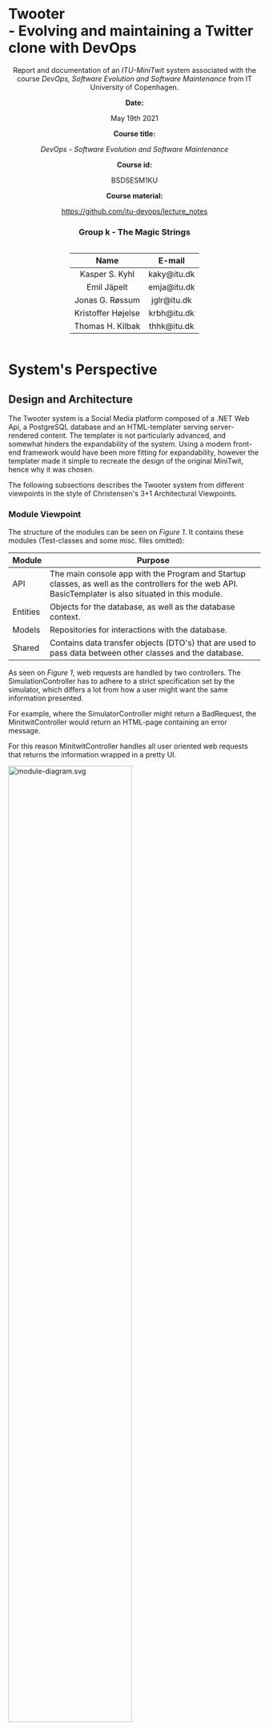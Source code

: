 # Twooter <br> - Evolving and maintaining a Twitter clone with DevOps

<center>

Report and documentation of an _ITU-MiniTwit_ system associated with the course _DevOps, Software Evolution and Software Maintenance_ from IT University of Copenhagen.

**Date:**

May 19th 2021

**Course title:**

_DevOps - Software Evolution and Software Maintenance_

**Course id:**

BSDSESM1KU

**Course material:**

https://github.com/itu-devops/lecture_notes

### Group k - The Magic Strings

<div style="display: grid; place-items: center">
<style>
table {
  width: auto;
}
</style>

|         Name          |       E-mail       |
| :-------------------: | :----------------: |
|    Kasper S. Kyhl     | kaky&commat;itu.dk |
|      Emil Jäpelt      | emja&commat;itu.dk |
|    Jonas G. Røssum    | jglr&commat;itu.dk |
|  Kristoffer Højelse   | krbh&commat;itu.dk |
|   Thomas H. Kilbak    | thhk&commat;itu.dk |

</div>
</center>

<div style="page-break-after: always"></div>

# System's Perspective

## Design and Architecture

The Twooter system is a Social Media platform composed of a .NET Web Api, a PostgreSQL database and an HTML-templater serving server-rendered content. The templater is not particularly advanced, and somewhat hinders the expandability of the system. Using a modern front-end framework would have been more fitting for expandability, however the templater made it simple to recreate the design of the original MiniTwit, hence why it was chosen.

The following subsections describes the Twooter system from different viewpoints in the style of Christensen's 3+1 Architectural Viewpoints.

### Module Viewpoint

The structure of the modules can be seen on _Figure 1_. It contains these modules (Test-classes and some misc. files omitted):

| Module   | Purpose                                                                                                                                       |
| -------- | --------------------------------------------------------------------------------------------------------------------------------------------- |
| API      | The main console app with the Program and Startup classes, as well as the controllers for the web API. BasicTemplater is also situated in this module. |
| Entities | Objects for the database, as well as the database context.                                                                                    |
| Models   | Repositories for interactions with the database.                                                                                                  |
| Shared   | Contains data transfer objects (DTO's) that are used to pass data between other classes and the database.                                     |

As seen on _Figure 1_, web requests are handled by two controllers. The SimulationController has to adhere to a strict specification set by the simulator, which differs a lot from how a user might want the same information presented.

For example, where the SimulatorController might return a BadRequest, the MinitwitController would return an HTML-page containing an error message.

For this reason MinitwitController handles all user oriented web requests that returns the information wrapped in a pretty UI.


![module-diagram.svg](./images/module-diagram.svg)

_**Figure 1:** Module Diagram showing the classes and sub-modules in each module_

The dependencies between the most important classes and interfaces in the system can be seen on _Figure 2_.

![class-diagram.svg](./images/class-diagram.svg)

_**Figure 2:** Class Diagram showing inheritance and the realtions between classes_

### Component and Connector Viewpoint

_Figure 3_ shows the sequence of subsystem interactions, that occur in the case that a user accesses the _/public_ endpoint. Nearly all use cases for the system follow this structure.

> 1. A method is called on a Controller object
> 2. The Controller object checks if the user is logged in
> 3. The Controller object calls some methods on its repositories
> 4. The repositories execute the methods and returns some result to the controller
> > 5A. In the case of the MinitwitController, the result from the repositories is send to the BasicTemplater to generate HTML, or a redirect is issued \
> > 5B. In the case of the SimulationController, the result from the repositories is formatted to adhere to the simulator
> 6. The result is returned to the User

![sequence-diagram.svg](./images/sequence-diagram.svg)

_**Figure 3:** Sequence Diagram of a GetPublicTimeline request_

### Deployment Viewpoint

From a browser running on any device, you can access Twooter by making a web request to the IP of the Virtual Machine running the Swarm Manager. If you don't know the IP you can ask a DNS provider with the url [http://twooter.hojelse.com](http://twooter.hojelse.com).

The Swarm manager is a Docker container assigned as manager in the Docker Swarm configuration. The swarm manager has a load balancer which routes the web request to one of the three containers each running a Twooter instance from a Docker Image. Each container is running on a separate Virtual Machine. Each container has been configured with a Docker Volume, a data repository, mounted by the container.

The PostgreSQL database runs in a _Database Cluster_ provided by Digital Ocean. The primary database is replicated by the secondary database, such that queries can be rerouted, in the event that the primary database is unresponsive.

Our tools for monitoring Prometheus and Grafana (see _Monitoring_), runs on a Virtual Machine exposing a Web API on ports 9090 and 3000 respectively. Prometheus scrapes and stores monitoring data by accessing the IP of the Docker Swarm Manager. Grafana is configured with two data sources:

1. Prometheus, by accessing the Web API on port 9090
2. The PostgreSQL database with a connection string and SQL queries.

An overview of the deployed system can be seen on _Figure 4_.

![deployment-diagram.svg](./images/deployment-diagram.svg)

_**Figure 4:** Deployment Diagram. The open arrows indicate requests, and filled arrow heads indicate synchronous messages. Replies to requests are generally not shown._


## Dependencies

<!--
- All dependencies of your _ITU-MiniTwit_ systems on all levels of abstraction and development stages.
  - That is, list and briefly describe all technologies and tools you applied and depend on.
-->

The dependencies of the program can be seen on _Figure 5_. Nodes with grey background are external dependencies that we are using, while those on white background are classes or namespaces that we have made. Notably not present on the graph is the use of .NET 5.0, as this is so all-encompassing that we did not put it on the graph to make it more readable. This graph is quite simplified, as not all dependencies are included, in order to improve readability.

![Dependency graph](./images/dependencies.png)

_**Figure 5:** Dependency graph for the program. Nodes marked with grey are external dependencies._

To get a look at the full list of dependencies, we used NDepend to generate a dependency matrix, which can be seen on _Figure 6_. The horizontal axis represents our namespaces: _Api_, _Models_, _Shared_ and _Entities_, and then along the vertical axis the dependencies are listed. Cells with numbers on them, mean that the first one has that many references to the other. For example, the API has 46 references to System.Runtime.

![Dependency matrix](./images/dependency-matrix.png)

_**Figure 6:** Dependency matrix. Each cell with a number represents the number of references from one namespace to the other._

## Current state of the system

<!--
  - Describe the current state of your systems, for example using results of static analysis and quality assessment systems.
  -->

Taking a look at SonarCloud on _Figure 7_, we can see that it detects two vulnerabilities, two security hotspots and 52 code smells. The main reason that these were not resolved, is that we were not aware of these, as we did not fully utilize the possibilities of SonarCloud. The code smells are primarily related to using less strict access modifiers than what is possible, which is of little importance, because we are building an application and not a library. The vulnerabilities are about the application redirecting to pages based on the user's input. This could be an issue, but should not be a major security issue.
In terms of technical debt, it estimates 5 hours of technical debt, which is not that much considering the project has been running for about three months.

![SonarCloud Dashboard](./images/sonarcloud.png)

_**Figure 7:** Information from the SonarCloud dashboard. The 0.0% test coverage is because it has not been configured, since we use another service for code coverage._

## License

<!--
Finally, describe briefly, if the license that you have chosen for your project is actually compatible with the licenses of all your direct dependencies.


Double check that for all the weekly tasks (those listed in the schedule) you include the corresponding information.
!-->

The license chosen for the project is Apache License 2.0, as the project is open to be used by others.
The dependencies used all have permissive licenses that allow them to be used without obtaining a unique license for the product. It is therefore believed that the Apache License 2.0 complies with this.

The licenses for the dependencies are listed below. We assume that each dependency also complies to the licenses of its sub-dependencies.

- Prometheus: Apache License 2.0 [Prometheus license]
- Grafana: GNU Affero General Public License v3.0 [Grafana license]
- Entity Framework Core: Apache License 2.0 [EFCore license]
- AspNetCore: Apache License 2.0 [aspnetcore license]
- Npgsql: PostgreSQL License (BSD-style) [Npgsql license]
- PostgreSQL: PostgreSQL License (BSD-style) [PostgreSQL license]
- NLog: BSD 3-Clause "New" or "Revised" License [NLog license]
- .NET: MIT License [.NET license]

[prometheus license]: https://github.com/prometheus/prometheus/blob/main/LICENSE
[grafana license]: https://github.com/grafana/grafana/blob/main/LICENSE
[efcore license]: https://github.com/dotnet/efcore/blob/main/LICENSE.txt
[aspnetcore license]: https://github.com/dotnet/aspnetcore/blob/main/LICENSE.txt
[npgsql license]: https://github.com/npgsql/npgsql/blob/main/LICENSE
[postgresql license]: https://www.postgresql.org/about/licence/
[nlog license]: https://github.com/NLog/NLog/blob/dev/LICENSE.txt
[.net license]: https://github.com/dotnet/runtime/blob/main/LICENSE.TXT

# Process' perspective

<!-- In essence it has to be clear how code or other artifacts come from idea into the running system and everything that happens on the way. !-->

## Developer interactions

<!-- How do you interact as developers? -->

We have interacted with each other mainly via pull requests. In the course of the project, 55 pull requests were opened. Whenever we wanted to merge a feature-branch to the main branch, we opened a pull request such that other developers could review the changes. The primary advantage of this, is that the developers that did not work on the feature, also gets a chance to understand what is going on. That is in addition to the improvements to code-quality that reviews can yield. Less formal communication has mainly happened through Messenger, while online voice-chat has been conducted through the Discord platform, which also allowed us to do pair-programming despite not meeting physically.

## Team organization

<!-- - How is the team organized? -->

Because of the course having weekly goals we, to some extent, worked in weekly sprints to keep up with the tasks. This is also why we strived to have at least a new release each week, however this was primarily in the beginning of the project, as quite few features were added later on.
Other than that, the team was not very strictly organized, as it is a quite small team, and the members all had a very similar way of working. That being, a fairly relaxed atmosphere, where work can be done whenever we feel like it, as long the goal is reached.
Stricter organization might have been beneficial as we were unable to meet physically, which sometimes caused us not to be available at the same time.

## Tools in the CI/CD chain(s)

<!-- - A complete description of stages and tools included in the CI/CD chains.
    -  That is, including deployment and release of your systems. -->

When merging to the main-branch or pushing to branches that have an open pull requests to main branch, five different GitHub Actions workflows are initialized. Three of these are intended to be used to improve code-quality, one tests and deploys the project, and one generates this report.

For an overview of the CI/CD chain, see _Figure 8_.

### Coverage workflow

To determine the test coverage of our test suite, a coverage workflow is used.
It consists of three steps. The first step is running the tests and generating coverage data. The second step generates a downloadable test coverage report. The third step sends the code coverage data to a service called Coveralls, that automatically displays test coverage on pull requests.

### Infer# workflow

Infer# is a static code analysis tool that detects null dereferences and resource leaks in the codebase. The problems reported has been of little significance, so we chose to remove it as a requirement on pull requests.

### SonarCloud workflow

SonarCloud is a static analysis tool that detects bugs, vulnerabilities and bad coding practices. After opening a pull request, a SonarCloud bot comments its report, such that we know if there are any problems with the code about to be merged. This occured multiple times during development. The service then provides information on why it is a problem and how to address the issue.

### Test and deploy workflow

The test and deploy workflow is responsible for running tests and conditionally deploying the system to production. If this workflow is triggered by a merge to the main branch, the Test and Deploy workflow continues beyond the test execution and also deploys the system. The deployment step of the workflow, releases an updated image of the application, connects to the VM containing the swarm manager, pulls down the updated image and spins up the service on all VM's.

There is no roll-out strategy, so therefore when deploying, it closes the service, and then there is a bit of downtime until the deployment completes. If the deployment fails, then the service will be offline, until manually started again.

![CI/CD chain](./images/ci-cd-chain.svg)

_**Figure 8:** Graph showing the GitHub Actions workflows configured for the project._


## Repository organization

<!-- - Organization of your repositor(ies).
  - That is, either the structure of of mono-repository or organization of artifacts across repositories.
  - In essence, it has to be be clear what is stored where and why. -->

We have chosen a mono repository structure. This made the most sense, as our solution is a single dotnet solution, so splitting it across multiple repositories, would not work well.
This structure eliminates a lot of friction from working across different areas of the project and keeps related changes in different areas on the same branch. This also decreases friction from doing code reviews, since you only have to checkout a single branch to test a contribution, instead of multiple branches across multiple repositories.

### Applied branching strategy
The branching strategy is based on topic branches: short lived feature branches and one main production branch. We chose this model because it keeps merge conflicts and general complexity of shipping features and bug fixes to a minimum. We have a lot of quality checks in our CI chain, which gives us the confidence to do continuously delivery.

The main branch gets deployed to production, if all checks pass. Feature branches can only be merged if two criteria are fulfilled:

1. All checks on the CI chain pass
2. At least one approving review

We have also practiced rebasing our branches before merging them, in order to test that new code works with the latest code on our main branch.

### Applied development process and tools supporting it

We have not used any project management tools such as Kanban-boards, as we mainly stuck to the course-schedule, and because we are a quite small team, so it was fairly simple to distribute tasks. GitHub issues were used to some degree in cases where we knew about a problem, but were unable to resolve it immediately. Only six issues were opened in total, because we strived to fix problems when they came up, as resolving problems quickly was one of the main tasks in the course.

If this project had a bigger scope, a Kanban-board on GitHub would probably have been the chosen tool.

<!-- - Applied development process and tools supporting it
  - For example, how did you use issues, Kanban boards, etc. to organize open tasks -->

## Monitoring

<!-- - How do you monitor your systems and what precisely do you monitor? -->

### DigitalOcean

All servers and the database cluster, are provided by DigitalOcean. This gives us a fixed monitoring solution for each server/cluster. The metrics for the web servers are: CPU usage, memory usage, disk I/O, disk usage and bandwidth. For the cluster, the metrics are amount of connections, index/sequential scans and throughput.

### Grafana

All other metrics, that are not machine level, are available on a Grafana dashboard. Grafana is able to have many different sources of metrics to be displayed, and is therefore a good choice of dashboard for monitoring purposes.

For the web servers, these metrics are generated by the Prometheus library for C#, and then collected and stored by a Prometheus instance running on the server. The only metric displayed on the dashboard is the amount of requests for each action and HTTP response code.

For the database server, Grafana is able to make queries to the database to collect metrics. As of this report the collected metrics are relation sizes both in amount of rows and in MB.

![Grafana screenshot](./images/twooter-dashboard.png)

_**Figure 9:** The Grafana monitoring dashboard used in the project_

<!-- - What do you log in your systems and how do you aggregate logs? -->

## Logging solution

The solution uses a logging tool for ASP.NET Core called NLog. This allows us to make seven levels of logs (DEBUG, ERROR, FATAL, INFO, OFF, TRACE, WARN), which are written to date stamped _.log_-files, formatted as defined in _nlog.config_. These log files are stored in a docker volume which is mounted to the docker container. To enable ourselves to access these logs, we have created a /logs/{h@dd-mm-yyyy} endpoint, which displays logs for one hour in a table format. Additionally, accessing the /logs endpoint, will redirect the user to the newest logs. For ease of analyzing the logs, it is possible to toggle the INFO level of logs on or off.

Everything that is written to console will be logged by NLog. For example, uncaught exceptions will be logged as ERROR or FATAL, and the information printed when starting an ASP.NET Core application, is logged as INFO. In addition to what is automatically a part of the logging, the system writes an ERROR level log, whenever some request fails, containing information on why it failed. INFO level logs are also written when a request to post a message is received.

After changing to a horizontally scalable setup, we did not manage to modify our logging solution to support aggregating logs from multiple sources.

## Security assessment

The application is protected against XSS, as all user input is sanitized using HtmlEncode from the HttpUtility package. This ensures that even if a malicious request includes JavaScript or other HTML code, it will not be executed.

Since we use Object-Relational Mapping, we do not write SQL statements directly and the system is therefore protected against SQL injection attacks.

The most critical attack that could occur, would be if someone got access to our database. In addition to the database having a strong password stored in GitHub Secrets, this is prevented with a whitelist of IP's that are allowed to connect to the database. In order to gain access to the database cluster, one would need to either gain access to our DigitalOcean account and whitelist their own IP, or compromise one of the whitelisted computers and obtain the database credentials.

Authentication of http-requests to the API was implemented in the same way as the original MiniTwit. This means that there is a single authorization-token that any request must contain. This is not particularly safe, as all users send the same token, so the user is not really verified. This is related to the second security risk of [OWASP Top Ten]. However, in our case, this is considered a minor problem, as it is just a quirk of how the original MiniTwit was made.

Our logging is also somewhat lacking, which is related to OWASP security risk number 10. A lot of information is logged, including thrown exceptions, when users post messages, etc. However, there is no warning about potential attacks, or warnings if it experiences a sudden spike in errors. This means that we can only find errors if we are looking for them, so a threat can potentially be present for a long time without us noticing.

[owasp top ten]: https://owasp.org/www-project-top-ten/

<!-- - Applied strategy for scaling and load balancing. -->

## Scaling and high availability strategy

### Database

For a scalable database solution, we use a PostgreSQL database cluster via DigitalOcean, with one standby node. This solution is fully managed by DigitalOcean, which includes daily backups and automatic switchover, should the primary node fail. Should the service require scaling, read-only nodes can be added to data centers across the world, making the solution horizontally scalable.

### Web server

Our web application is provided by a docker swarm, consisting of one manager node and two worker nodes. In this swarm, three instances of the application are running, and should any of them fail, the manager will ensure that a new instance is started, making this a high availability setup. For horizontal scaling, more worker nodes can be added to the swarm, and the manager configured to ensure more instances exist.

# Lessons Learned Perspective

<!--
Describe the biggest issues, how you solved them, and which are major lessons learned with regards to:
  - evolution and refactoring
  - operation, and
  - maintenance
of your _ITU-MiniTwit_ systems. Link back to respective commit messages, issues, tickets, etc. to illustrate these.
Also reflect and describe what was the "DevOps" style of your work. For example, what did you do differently to previous development projects and how did it work?
!-->

## Evolution of our database solution

In the first iteration of the system, we used an in-memory database. This was naturally a flawed solution for any system that needs to persist data and will be redeployed with any frequency.

We changed to a docker container running an MSSQL Server image, firstly on the webserver ([Pull request #20](https://github.com/themagicstrings/twooter/pull/20)), then on a separate DigitalOcean droplet server ([Pull request #30](https://github.com/themagicstrings/twooter/pull/30)). These solutions had some big issues. By default MSSQL Server will try to keep as much data as it can in memory to speed up queries. In our case the memory usage would steadily climb, until the container was starved for resources, and any operation would slow to a near halt causing response timeouts.

Our attempt to fix this, was simply to not use a docker container, instead running as MSSQL Server directly on a droplet server. This did help reduce the speed at which the database would be starved, although it did still occur. To solve this we read quite a few articles on configuration issues that an MSSQL Server could have. One such issue, was that the default configuration had a maximum memory usage of around 2 TB, which is more than our server has. After correcting the configuration, it no longer would starve itself.

This solution is however not scalable. Our final solution was a PostgreSQL database cluster provided by DigitalOcean ([Pull request #55](https://github.com/themagicstrings/twooter/pull/55)). Moving to this solution came with a few benefits. The database management is handled entirely by DigitalOcean, including standby nodes with automatic switch over on failure for high availability. Additionally, we gained the monitoring that DigitalOcean provides and the ability to maintain the database and web server from the same interface.

One additional note, on the transition between different database management systems (i.e. MSSQL & PostgreSQL): Migrating to a new DBMS does provide some issues, as the representation of data may differ. There may exist tools that would be able to transform a snapshot of one database to another. Our solution, however, was simply retrofitting our source code, with a "data siphon" and a connection to the old and the new database, launching the program on our own machines and transferring the data this way.

## Logging of simulator errors over time

The course has a website that shows the number of errors found be the simulator, which is very useful to see which errors are most common in the system. A problem with this, is that it only shows the cumulative number of errors, so it is impossible to know when the errors occured. We tried to work around this by making a scraper that periodically would poll data from the site, and save it with a time-stamp. This turned out to be quite difficult, as pulling the data out of the SVG, was not that easily done. As a replacement, we made a spreadsheet where we manually put in the data every few days, as seen on _Figure 10_.

<style>
img:last-of-type {
   width: 70%;
}
</style>

<center>

![Manual logging](./images/errors.png)

</center>

_**Figure 10:** Graphs made in Google Sheets displaying the errors from the simulator over time. The data was recorded manually._

Using this data, we were able to react to sudden spikes in errors, for example the rapid growth in errors of type Follow and Unfollow, caused us to investigate the problem. It turned out that the problem was due to missing users in the database, so we solved it by copying users from another group's database into ours. On the graph named _Major Errors_ it can be seen that the red and yellow lines suddenly flatten out, as the problem was resolved.
Another way we have used the graph, is to identify when the service is down, as this causes a surge in connection errors.
Ideally this tool would not be necessary, as it has to be updated manually which takes time, and the things that it warns us of, should be covered by either monitoring or logging. However, in this case where our monitoring is a bit lacking, it was a very useful tool.

## GitHub Actions has no debugging mode

When creating a GitHub Actions script you will never get it perfect the first time. Figuring out why the script is not behaving like it should, is without auxiliary programs a process of repeatedly pushing a new commit to GitHub, waiting for their service to run the script, and finally reading the console output on the website. See for instance [Pull request #8](https://github.com/themagicstrings/twooter/pull/8). A time consuming process which we haven't gotten around to making better. 3rd party tools are available to run GitHub Actions scripts locally, which should speed this process up a lot. It was a minor inconvenience which could have been avoided with a little preliminary research.

## Working with DevOps
Compared to previous projects, in this project we have focused on having as much uptime of the service as possible, automating as many processes as possible, and improving our Git-workflow as a team.
Improving our Git-workflow to incorporate reviews and static analysis, is critical to also having high uptime. This is because if we merge faulty code to the main branch, then the deployment might fail, causing the service to go offline.

Automation of, for example, running tests and deployment has been a great learning experience for us. The things we have learned in this course, has made us start to use similar tools in other projects (such as the Second Year Project on SWU). Thinking of continuous deployment from day 1 ties very well into the Scrum framework's focus on incremental user value.


<!--TODO Link back to respective commit messages, issues, tickets, etc. to illustrate these.
Also reflect and describe what was the "DevOps" style of your work. For example, what did you do differently to previous development projects and how did it work?-->

# Links

- [Main repository](https://github.com/themagicstrings/twooter) - https://github.com/themagicstrings/twooter

  Contains the entire project.

- [Twooter](http://twooter.hojelse.com) - http://twooter.hojelse.com

  This is the link to the minitwit service itself. Includes both the minitwit application and Simulator API.

- [Twooter logs](http://twooter.hojelse.com/logs) - http://twooter.hojelse.com/logs

  Link to the logging solution.

- [Grafana](http://188.166.113.237:3000/) - http://188.166.113.237:3000/

  Grafana monitoring dashboard. The username and password is 'admin'.

- [Prometheus](http://188.166.113.237:9090/) - http://188.166.113.237:9090/

  Prometheus metrics page. Contains all metrics for the web servers.

- [Twooter API Spec](http://twooter.hojelse.com/swagger/index.html) - http://twooter.hojelse.com/swagger/index.html

  Automatically generated API specification.

- [SonarCloud](https://sonarcloud.io/dashboard?id=themagicstrings_twooter) - https://sonarcloud.io/dashboard?id=themagicstrings_twooter

  Reports of code quality and code security.

